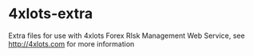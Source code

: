 # 4xlots-extra
Extra files for use with 4xlots Forex RIsk Management Web Service, see http://4xlots.com for more information
